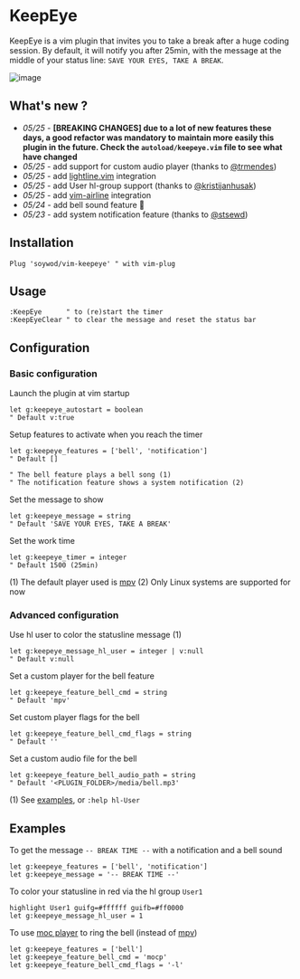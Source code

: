 # KeepEye

KeepEye is a vim plugin that invites you to take a break after a huge coding session. By default, it will notify you after 25min, with the message at the middle of your status line: `SAVE YOUR EYES, TAKE A BREAK`.

![image](https://user-images.githubusercontent.com/10437171/40429072-0ca8f20e-5ea2-11e8-8e19-0a1a0728caf1.png)

## What's new ?

 - *05/25* - **[BREAKING CHANGES] due to a lot of new features these days, a good refactor was mandatory to maintain more easily this plugin in the future. Check the `autoload/keepeye.vim` file to see what have changed**
 - *05/25* - add support for custom audio player (thanks to [@trmendes](https://github.com/trmendes))
 - *05/25* - add [lightline.vim](https://github.com/itchyny/lightline.vim) integration
 - *05/25* - add User hl-group support (thanks to [@kristijanhusak](https://github.com/kristijanhusak))
 - *05/25* - add [vim-airline](https://github.com/vim-airline/vim-airline) integration
 - *05/24* - add bell sound feature :bell:
 - *05/23* - add system notification feature (thanks to [@stsewd](https://github.com/stsewd))

## Installation

```viml
Plug 'soywod/vim-keepeye' " with vim-plug
```

## Usage

```viml
:KeepEye      " to (re)start the timer
:KeepEyeClear " to clear the message and reset the status bar
```

## Configuration
### Basic configuration

Launch the plugin at vim startup

```viml
let g:keepeye_autostart = boolean
" Default v:true
```

Setup features to activate when you reach the timer

```viml
let g:keepeye_features = ['bell', 'notification']
" Default []

" The bell feature plays a bell song (1)
" The notification feature shows a system notification (2)
```

Set the message to show

```viml
let g:keepeye_message = string
" Default 'SAVE YOUR EYES, TAKE A BREAK'
```

Set the work time

```viml
let g:keepeye_timer = integer
" Default 1500 (25min)
```

(1) The default player used is [mpv](https://mpv.io/)
(2) Only Linux systems are supported for now

### Advanced configuration

Use hl user to color the statusline message (1)

```viml
let g:keepeye_message_hl_user = integer | v:null
" Default v:null
```

Set a custom player for the bell feature

```viml
let g:keepeye_feature_bell_cmd = string
" Default 'mpv'
```

Set custom player flags for the bell

```viml
let g:keepeye_feature_bell_cmd_flags = string
" Default ''
```

Set a custom audio file for the bell

```viml
let g:keepeye_feature_bell_audio_path = string
" Default '<PLUGIN_FOLDER>/media/bell.mp3'
```

(1) See [examples](#examples), or `:help hl-User`

## Examples

To get the message `-- BREAK TIME --` with a notification and a bell sound

```viml
let g:keepeye_features = ['bell', 'notification']
let g:keepeye_message = '-- BREAK TIME --'
```

To color your statusline in red via the hl group `User1`

```viml
highlight User1 guifg=#ffffff guifb=#ff0000
let g:keepeye_message_hl_user = 1
```

To use [moc player](http://moc.daper.net/) to ring the bell (instead of [mpv](https://mpv.io/))

```viml
let g:keepeye_features = ['bell']
let g:keepeye_feature_bell_cmd = 'mocp'
let g:keepeye_feature_bell_cmd_flags = '-l'
```


